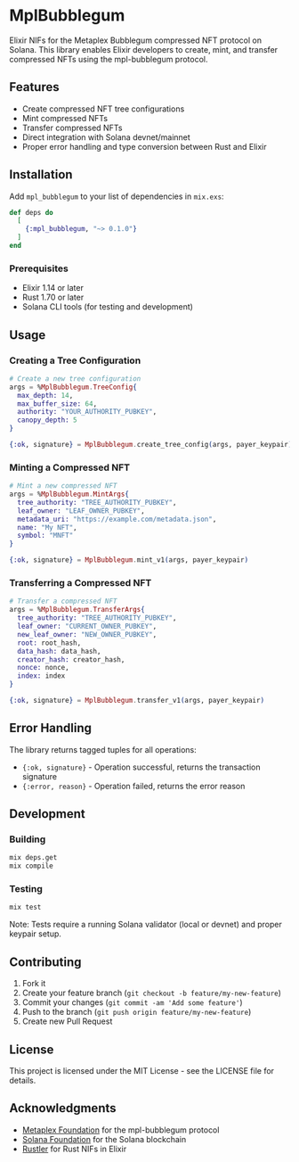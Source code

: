 # MplBubblegum

Elixir NIFs for the Metaplex Bubblegum compressed NFT protocol on Solana. This library enables Elixir developers to create, mint, and transfer compressed NFTs using the mpl-bubblegum protocol.

## Features

- Create compressed NFT tree configurations
- Mint compressed NFTs
- Transfer compressed NFTs
- Direct integration with Solana devnet/mainnet
- Proper error handling and type conversion between Rust and Elixir

## Installation

Add `mpl_bubblegum` to your list of dependencies in `mix.exs`:

```elixir
def deps do
  [
    {:mpl_bubblegum, "~> 0.1.0"}
  ]
end
```

### Prerequisites

- Elixir 1.14 or later
- Rust 1.70 or later
- Solana CLI tools (for testing and development)

## Usage

### Creating a Tree Configuration

```elixir
# Create a new tree configuration
args = %MplBubblegum.TreeConfig{
  max_depth: 14,
  max_buffer_size: 64,
  authority: "YOUR_AUTHORITY_PUBKEY",
  canopy_depth: 5
}

{:ok, signature} = MplBubblegum.create_tree_config(args, payer_keypair)
```

### Minting a Compressed NFT

```elixir
# Mint a new compressed NFT
args = %MplBubblegum.MintArgs{
  tree_authority: "TREE_AUTHORITY_PUBKEY",
  leaf_owner: "LEAF_OWNER_PUBKEY",
  metadata_uri: "https://example.com/metadata.json",
  name: "My NFT",
  symbol: "MNFT"
}

{:ok, signature} = MplBubblegum.mint_v1(args, payer_keypair)
```

### Transferring a Compressed NFT

```elixir
# Transfer a compressed NFT
args = %MplBubblegum.TransferArgs{
  tree_authority: "TREE_AUTHORITY_PUBKEY",
  leaf_owner: "CURRENT_OWNER_PUBKEY",
  new_leaf_owner: "NEW_OWNER_PUBKEY",
  root: root_hash,
  data_hash: data_hash,
  creator_hash: creator_hash,
  nonce: nonce,
  index: index
}

{:ok, signature} = MplBubblegum.transfer_v1(args, payer_keypair)
```

## Error Handling

The library returns tagged tuples for all operations:

- `{:ok, signature}` - Operation successful, returns the transaction signature
- `{:error, reason}` - Operation failed, returns the error reason

## Development

### Building

```bash
mix deps.get
mix compile
```

### Testing

```bash
mix test
```

Note: Tests require a running Solana validator (local or devnet) and proper keypair setup.

## Contributing

1. Fork it
2. Create your feature branch (`git checkout -b feature/my-new-feature`)
3. Commit your changes (`git commit -am 'Add some feature'`)
4. Push to the branch (`git push origin feature/my-new-feature`)
5. Create new Pull Request

## License

This project is licensed under the MIT License - see the LICENSE file for details.

## Acknowledgments

- [Metaplex Foundation](https://www.metaplex.com/) for the mpl-bubblegum protocol
- [Solana Foundation](https://solana.com/) for the Solana blockchain
- [Rustler](https://github.com/rusterlium/rustler) for Rust NIFs in Elixir 
